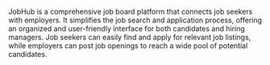JobHub is a comprehensive job board platform that connects job seekers with employers. It simplifies the job search and application process, offering an organized and user-friendly interface for both candidates and hiring managers. Job seekers can easily find and apply for relevant job listings, while employers can post job openings to reach a wide pool of potential candidates.